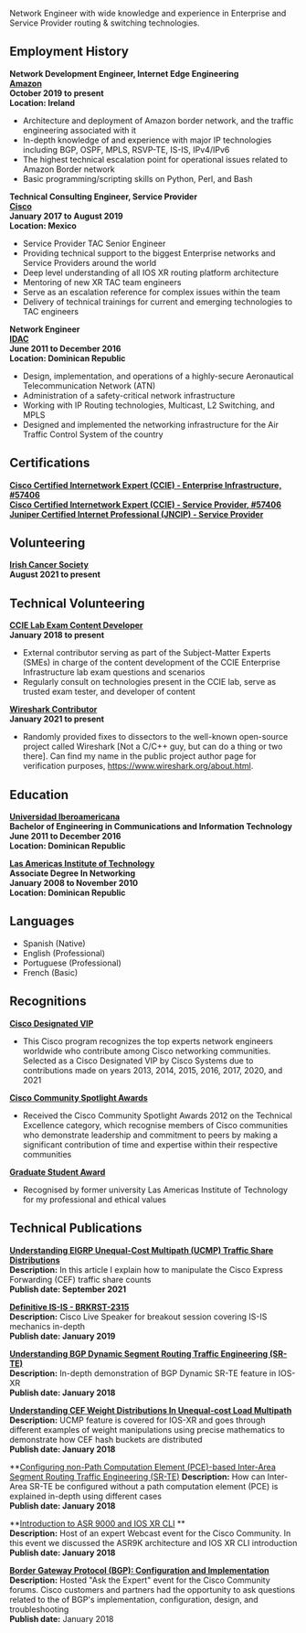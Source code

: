 Network Engineer with wide knowledge and experience in Enterprise and Service Provider routing & switching technologies.

## Employment History

**Network Development Engineer, Internet Edge Engineering**\
**[Amazon](https://aws.amazon.com/)**\
**October 2019 to present**\
**Location: Ireland**

* Architecture and deployment of Amazon border network, and the traffic engineering associated with it
* In-depth knowledge of and experience with major IP technologies including BGP, OSPF, MPLS, RSVP-TE, IS-IS, IPv4/IPv6
* The highest technical escalation point for operational issues related to Amazon Border network
* Basic programming/scripting skills on Python, Perl, and Bash

**Technical Consulting Engineer, Service Provider**\
**[Cisco](cisco.com/)**\
**January 2017 to August 2019**\
**Location: Mexico**

* Service Provider TAC Senior Engineer
* Providing technical support to the biggest Enterprise networks and Service Providers around the world
* Deep level understanding of all IOS XR routing platform architecture
* Mentoring of new XR TAC team engineers
* Serve as an escalation reference for complex issues within the team
* Delivery of technical trainings for current and emerging technologies to TAC engineers

**Network Engineer**\
**[IDAC](https://www.idac.gob.do/)**\
**June 2011 to December 2016**\
**Location: Dominican Republic**

* Design, implementation, and operations of a highly-secure Aeronautical Telecommunication Network (ATN)
* Administration of a safety-critical network infrastructure
* Working with IP Routing technologies, Multicast, L2 Switching, and MPLS
* Designed and implemented the networking infrastructure for the Air Traffic Control System of the country

## Certifications

**[Cisco Certified Internetwork Expert (CCIE) - Enterprise Infrastructure, #57406](https://www.cisco.com/c/en/us/training-events/training-certifications/certifications/expert.html)**\
**[Cisco Certified Internetwork Expert (CCIE) - Service Provider, #57406](https://www.cisco.com/c/en/us/training-events/training-certifications/certifications/expert.html)**\
**[Juniper Certified Internet Professional (JNCIP) - Service Provider](https://www.juniper.net/us/en/training/certification/tracks/service-provider-routing-switching/jncip-sp.html)**

## Volunteering

**[Irish Cancer Society](https://https://www.cancer.ie/)**\
**August 2021 to present**

## Technical Volunteering

**[CCIE Lab Exam Content Developer](https://learningnetwork.cisco.com/s/article/sme-recruitment-program-overview/)**\
**January 2018 to present**
* External contributor serving as part of the Subject-Matter Experts (SMEs) in charge of the content development of the CCIE Enterprise Infrastructure lab exam questions and scenarios
* Regularly consult on technologies present in the CCIE lab, serve as trusted exam tester, and developer of content

**[Wireshark Contributor](https://www.wireshark.org/about.html)**\
**January 2021 to present**
* Randomly provided fixes to dissectors to the well-known open-source project called Wireshark [Not a C/C++ guy, but can do a thing or two there]. Can find my name in the public project author page for verification purposes, https://www.wireshark.org/about.html.

## Education

**[Universidad Iberoamericana](https://www.unibe.edu.do/)**\
**Bachelor of Engineering in Communications and Information Technology**\
**June 2011 to December 2016**\
**Location: Dominican Republic**

**[Las Americas Institute of Technology](https://itla.edu.do/)**\
**Associate Degree In Networking**\
**January 2008 to November 2010**\
**Location: Dominican Republic**

## Languages
* Spanish (Native)
* English (Professional)
* Portuguese (Professional)
* French (Basic)

## Recognitions

**[Cisco Designated VIP](https://www.cisco.com/c/en/us/support/web/communities/vip.html)**
* This Cisco program recognizes the top experts network engineers worldwide who contribute among Cisco networking communities. Selected as a Cisco Designated VIP by Cisco Systems due to contributions made on years 2013, 2014, 2015, 2016, 2017, 2020, and 2021

**[Cisco Community Spotlight Awards](https://learningnetwork.cisco.com/s/spotlight-awards)**
* Received the Cisco Community Spotlight Awards 2012 on the Technical Excellence category, which recognise members of Cisco communities who demonstrate leadership and commitment to peers by making a significant contribution of time and expertise within their respective communities

**[Graduate Student Award](https://itla.edu.do/)**
* Recognised by former university Las Americas Institute of Technology for my professional and ethical values

## Technical Publications

**[Understanding EIGRP Unequal-Cost Multipath (UCMP) Traffic Share Distributions](https://is.gd/gvpoTM)**\
**Description:** In this article I explain how to manipulate the Cisco Express Forwarding (CEF) traffic share counts\
**Publish date: September 2021**

**[Definitive IS-IS - BRKRST-2315](https://bit.ly/2ZDPTEu)**\
**Description:** Cisco Live Speaker for breakout session covering IS-IS mechanics in-depth\
**Publish date: January 2019**

**[Understanding BGP Dynamic Segment Routing Traffic Engineering (SR-TE)](https://bit.ly/2Q4MkqB)**\
**Description:** In-depth demonstration of BGP Dynamic SR-TE feature in IOS-XR\
**Publish date: January 2018**

**[Understanding CEF Weight Distributions In Unequal-cost Load Multipath](https://bit.ly/2PEsFIZ)**\
**Description:** UCMP feature is covered for IOS-XR and goes through different examples of weight manipulations using precise mathematics to demonstrate how CEF hash buckets are distributed\
**Publish date: January 2018**

**[Configuring non-Path Computation Element (PCE)-based Inter-Area Segment Routing Traffic Engineering (SR-TE)](https://bit.ly/2Rm01xM)
**Description:** How can Inter-Area SR-TE be configured without a path computation element (PCE) is explained in-depth using different cases\
**Publish date: January 2018**

**[Introduction to ASR 9000 and IOS XR CLI](https://bit.ly/2CutlvL) **\
**Description:** Host of an expert Webcast event for the Cisco Community. In this event we discussed the ASR9K architecture and IOS XR CLI introduction\
**Publish date: January 2018**

**[Border Gateway Protocol (BGP): Configuration and Implementation](https://bit.ly/2W5BrnB)**\
**Description:** Hosted "Ask the Expert" event for the Cisco Community forums. Cisco customers and partners had the opportunity to ask questions related to the of BGP's implementation, configuration, design, and troubleshooting\
**Publish date:** January 2018
